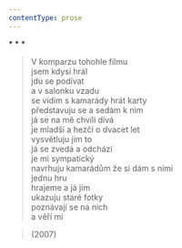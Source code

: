 ```yaml
---
contentType: prose
---
```


\* \* \*

> V komparzu tohohle filmu  
> jsem kdysi hrál  
> jdu se podívat  
> a v salonku vzadu  
> se vidím s kamarády hrát karty  
> představuju se a sedám k nim  
> já se na mě chvíli dívá  
> je mladší a hezčí o dvacet let  
> vysvětluju jim to  
> já se zvedá a odchází  
> je mi sympatický  
> navrhuju kamarádům že si dám s nimi  
> jednu hru  
> hrajeme a já jim  
> ukazuju staré fotky  
> poznávají se na nich  
> a věří mi

> (2007)
